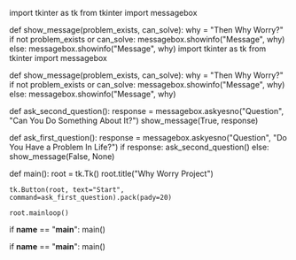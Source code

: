 
import tkinter as tk
from tkinter import messagebox

def show_message(problem_exists, can_solve):
    why = "Then Why Worry?"
    if not problem_exists or can_solve:
        messagebox.showinfo("Message", why)
    else:
        messagebox.showinfo("Message", why)
import tkinter as tk
from tkinter import messagebox

def show_message(problem_exists, can_solve):
    why = "Then Why Worry?"
    if not problem_exists or can_solve:
        messagebox.showinfo("Message", why)
    else:
        messagebox.showinfo("Message", why)

def ask_second_question():
    response = messagebox.askyesno("Question", "Can You Do Something About It?")
    show_message(True, response)

def ask_first_question():
    response = messagebox.askyesno("Question", "Do You Have a Problem In Life?")
    if response:
        ask_second_question()
    else:
        show_message(False, None)

def main():
    root = tk.Tk()
    root.title("Why Worry Project")
    
    tk.Button(root, text="Start", command=ask_first_question).pack(pady=20)
    
    root.mainloop()

if __name__ == "__main__":
    main()

if __name__ == "__main__":
    main()
